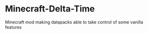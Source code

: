 # Minecraft-Delta-Time
Minecraft mod making datapacks able to take control of some vanilla features
